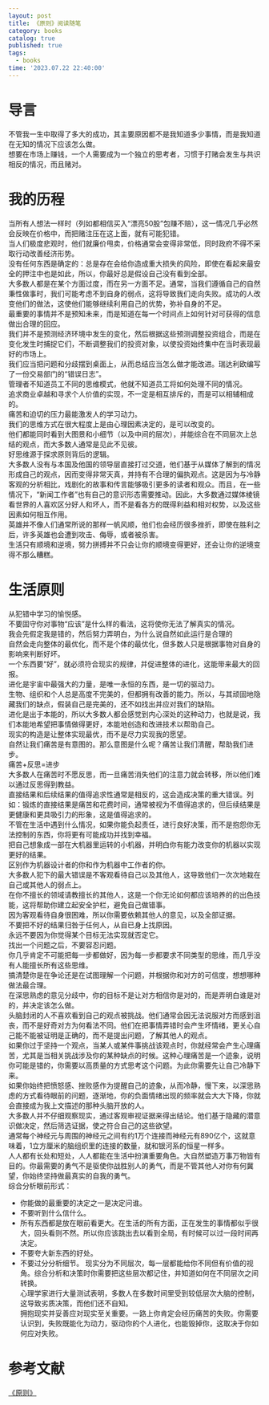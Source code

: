 ```yaml
---
layout: post
title: 《原则》阅读随笔
category: books
catalog: true
published: true
tags:
  - books
time: '2023.07.22 22:40:00'
---
```

# 导言
不管我一生中取得了多大的成功，其主要原因都不是我知道多少事情，而是我知道在无知的情况下应该怎么做。  
想要在市场上赚钱，一个人需要成为一个独立的思考者，习惯于打赌会发生与共识相反的情况，而且赌对。  

# 我的历程
当所有人想法一样时（列如都相信买入“漂亮50股”包赚不赔），这一情况几乎必然会反映在价格中，而把赌注压在这上面，就有可能犯错。  
当人们极度悲观时，他们就廉价甩卖，价格通常会变得非常低，同时政府不得不采取行动改善经济形势。  
没有任何东西是确定的：总是存在会给你造成重大损失的风险，即使在看起来最安全的押注中也是如此，所以，你最好总是假设自己没有看到全部。  
大多数人都是在某个方面过度，而在另一方面不足。通常，当我们遵循自己的自然秉性做事时，我们可能考虑不到自身的弱点，这将导致我们走向失败。成功的人改变他们的做法，这使他们能够继续利用自己的优势，弥补自身的不足。  
最重要的事情并不是预知未来，而是知道在每一个时间点上如何针对可获得的信息做出合理的回应。  
我们并不是预测经济环境中发生的变化，然后根据这些预测调整投资组合，而是在变化发生时捕捉它们，不断调整我们的投资对象，以使投资始终集中在当时表现最好的市场上。  
我们应当把问题和分歧摆到桌面上，从而总结应当怎么做才能改进。瑞达利欧编写了一份交易部门的“错误日志”。  
管理者不知道员工不同的思维模式，他就不知道员工将如何处理不同的情况。  
追求商业卓越和寻求个人价值的实现，不一定是相互排斥的，而是可以相辅相成的。  
痛苦和迫切的压力最能激发人的学习动力。  
我们的思维方式在很大程度上是由心理因素决定的，是可以改变的。  
他们都能同时看到大图景和小细节（以及中间的层次），并能综合在不同层次上总结的观点，而大多数人通常是见此不见彼。  
好思维源于探求原则背后的逻辑。  
大多数人没有与本国及他国的领导层直接打过交道，他们基于从媒体了解到的情况形成自己的观点，因而变得非常天真，并持有不合理的偏执观点。这是因为与冷静客观的分析相比，戏剧化的故事和传言能够吸引更多的读者和观众。而且，在一些情况下，“新闻工作者”也有自己的意识形态需要推动。因此，大多数通过媒体棱镜看世界的人喜欢区分好人和坏人，而不是看各方的既得利益和相对权势，以及这些因素如何相互作用。  
英雄并不像人们通常所说的那样一帆风顺，他们也会经历很多挫折，即使在胜利之后，许多英雄也会遭到攻击、侮辱，或者被杀害。  
生活只有顺境和逆境，努力拼搏并不只会让你的顺境变得更好，还会让你的逆境变得不那么糟糕。  

# 生活原则
从犯错中学习的愉悦感。  
不要固守你对事物“应该”是什么样的看法，这将使你无法了解真实的情况。  
我会先假定我是错的，然后努力弄明白，为什么说自然如此运行是合理的  
自然会走向整体的最优化，而不是个体的最优化，但多数人只是根据事物对自身的影响来判断好坏。  
一个东西要“好”，就必须符合现实的规律，并促进整体的进化，这能带来最大的回报。  
进化是宇宙中最强大的力量，是唯一永恒的东西，是一切的驱动力。  
生物、组织和个人总是高度不完美的，但都拥有改善的能力。所以，与其顽固地隐藏我们的缺点，假装自己是完美的，还不如找出并应对我们的缺陷。  
进化是出于本能的，所以大多数人都会感觉到内心深处的这种动力，也就是说，我们本能地希望把事情做得更好，本能地创造和改进技术以帮助自己。  
现实的构造是让整体实现最优，而不是尽力实现我的愿望。  
自然让我们痛苦是有意图的。那么意图是什么呢？痛苦让我们清醒，帮助我们进步。  
痛苦+反思=进步  
大多数人在痛苦时不愿反思，而一旦痛苦消失他们的注意力就会转移，所以他们难以通过反思得到教益。  
直接结果和后续结果的值得追求性通常是相反的，这会造成决策的重大错误。列如：锻炼的直接结果是痛苦和花费时间，通常被视为不值得追求的，但后续结果是更健康和更具吸引力的形象，这是值得追求的。  
不管在生活中遇到什么情况，如果你能负起责任，进行良好决策，而不是抱怨你无法控制的东西，你将更有可能成功并找到幸福。  
把自己想象成一部在大机器里运转的小机器，并明白你有能力改变你的机器以实现更好的结果。  
区别作为机器设计者的你和作为机器中工作者的你。  
大多数人犯下的最大错误是不客观看待自己以及其他人，这导致他们一次次地栽在自己或其他人的弱点上。  
在你不擅长的领域请教擅长的其他人，这是一个你无论如何都应该培养的的出色技能，这将帮助你建立起安全护栏，避免自己做错事。  
因为客观看待自身很困难，所以你需要依赖其他人的意见，以及全部证据。  
不要把不好的结果归咎于任何人，从自已身上找原因。  
永远不要因为你觉得某个目标无法实现就否定它。  
找出一个问题之后，不要容忍问题。  
你几乎肯定不可能把每一步都做好，因为每一步都要求不同类型的思维，而几乎没有人能擅长所有这些思维。  
搞清楚你是在争论还是在试图理解一个问题，并根据你和对方的可信度，想想哪种做法最合理。  
在深思熟虑的意见分歧中，你的目标不是让对方相信你是对的，而是弄明白谁是对的，并决定该怎么做。  
头脑封闭的人不喜欢看到自己的观点被挑战。他们通常会因无法说服对方而感到沮丧，而不是好奇对方为何看法不同。他们在把事情弄错时会产生坏情绪，更关心自己能不能被证明是正确的，而不是提出问题，了解其他人的观点。  
如果你过于坚持一个观点，当某人或某件事挑战该观点时，你就经常会产生心理痛苦，尤其是当相关挑战涉及你的某种缺点的时候。这种心理痛苦是一个迹象，说明你可能是错的，你需要以高质量的方式思考这个问题。为此你需要先让自己冷静下来。  
如果你始终把愤怒感、挫败感作为提醒自己的迹象，从而冷静，慢下来，以深思熟虑的方式看待眼前的问题，逐渐地，你的负面情绪出现的频率就会大大下降，你就会直接成为我上文描述的那种头脑开放的人。  
大多数人并不仔细观察现实，通过客观审视证据来得出结论。他们基于隐藏的潜意识做决定，然后筛选证据，使之符合自己的这些欲望。  
通常每个神经元与周围的神经元之间有约1万个连接而神经元有890亿个，这就意味着，1立方厘米的脑组织里的连接的数量，就和银河系的恒星一样多。  
人人都有长处和短处，人人都能在生活中扮演重要角色。大自然塑造万事万物皆有目的。你最需要的勇气不是驱使你战胜别人的勇气，而是不管其他人对你有何冀望，你始终坚持做最真实的自我的勇气。  
综合分析眼前形式：
- 你能做的最重要的决定之一是决定问谁。
- 不要听到什么信什么。
- 所有东西都是放在眼前看更大。在生活的所有方面，正在发生的事情都似乎很大，回头看则不然。所以你应该跳出去以看到全局，有时候可以过一段时间再决定。
- 不要夸大新东西的好处。
- 不要过分分析细节。
现实分为不同层次，每一层都能给你不同但有价值的视角。综合分析和决策时你需要把这些层次都记住，并知道如何在不同层次之间转换。  
心理学家进行大量测试表明，多数人在多数时间里受到较低层次大脑的控制，这导致劣质决策，而他们还不自知。  
拥抱现实并妥善应对现实至关重要。一路上你肯定会经历痛苦的失败。你需要认识到，失败既能化为动力，驱动你的个人进化，也能毁掉你，这取决于你如何应对失败。  

# 参考文献
[《原则》](https://book.douban.com/subject/27608239/)
